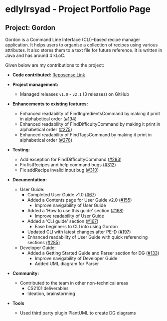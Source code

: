 # edlyIrsyad - Project Portfolio Page

## Project: Gordon

Gordon is a Command Line Interface (CLI)-based recipe manager application. It helps
users to organise a collection of recipes using various attributes. It also stores them
to a text file for future reference. It is written in Java and has around 4 kLoC.

Given below are my contributions to the project:

* **Code contributed:** [Reposense Link](https://nus-cs2113-ay2122s1.github.io/tp-dashboard/?search=&sort=groupTitle&sortWithin=title&timeframe=commit&mergegroup=&groupSelect=groupByRepos&breakdown=true&checkedFileTypes=docs~functional-code~test-code~other&since=2021-09-25&tabOpen=true&tabType=authorship&tabAuthor=edlyIrsyad&tabRepo=AY2122S1-CS2113T-W13-2%2Ftp%5Bmaster%5D&authorshipIsMergeGroup=false&authorshipFileTypes=docs~functional-code~test-code&authorshipIsBinaryFileTypeChecked=false)

* **Project management:**
    * Managed releases `v1.0` - `v2.1` (3 releases) on GitHub

* **Enhancements to existing features:**
    * Enhanced readability of FindIngredientsCommand by making it print in alphabetical order ([#194](https://github.com/AY2122S1-CS2113T-W13-2/tp/commit/f4a1295bfa6fed54894ba8fd154a2b9ec8eb452c))
    * Enhanced readability of FindDifficultyCommand by making it print in alphabetical order ([#275](https://github.com/AY2122S1-CS2113T-W13-2/tp/commit/ef24538503f0a1563f192b5d765db149e08bd423))
    * Enhanced readability of FindTagsCommand by making it print in alphabetical order ([#278](https://github.com/AY2122S1-CS2113T-W13-2/tp/commit/38386c4d9dc919cbccc175a60cd00fad244d1744))

* **Testing**:
    * Add exception for FindDifficultyCommand ([#283](https://github.com/AY2122S1-CS2113T-W13-2/tp/commit/bee11e699d46f718d7bff13c6baef5324efb0202))
    * Fix listRecipes and help command bugs ([#312](https://github.com/AY2122S1-CS2113T-W13-2/tp/commit/56295a7719b88907e5ee8c0f727ad3914c5b187b))
    * Fix addRecipe invalid input bug ([#310](https://github.com/AY2122S1-CS2113T-W13-2/tp/commit/f587f9b0fdedd35d678193dfbbbc3ea18c338d9c))
* **Documentation:**
    * User Guide:
        * Completed User Guide v1.0 ([#67](https://github.com/AY2122S1-CS2113T-W13-2/tp/commit/2688518a36dca3d4c97136ed933f572562a058dc))
        * Added a Contents page for User Guide v2.0 ([#155](https://github.com/AY2122S1-CS2113T-W13-2/tp/commit/3e8335f9df0fdfbafbdcac96a6c715315b28c478))
            * Improve navigability of User Guide
        * Added a 'How to use this guide' section ([#168](https://github.com/AY2122S1-CS2113T-W13-2/tp/commit/d15c833695a5d2b553824efe6087bf04c3bbe7a1))
            * Improve readability of User Guide
        * Added a 'CLI guide' section ([#167](https://github.com/AY2122S1-CS2113T-W13-2/tp/commit/01b6b6577b4d6e1896b23b9a68161a23b0b8ab8d))
            * Ease beginners to CLI into using Gordon
        * Updated CLI with latest changes after PE-D ([#197](https://github.com/AY2122S1-CS2113T-W13-2/tp/commit/886b045d6d12a3e0fd792aad1ef99108a8d53217))
        * Enhanced readability of User Guide with quick referencing sections [(#285)](https://github.com/AY2122S1-CS2113T-W13-2/tp/commit/6267a31ca991d24d066e1b053a9e420e3046ce48)
    * Developer Guide:
        * Added a Getting Started Guide and Parser section for DG ([#133](https://github.com/AY2122S1-CS2113T-W13-2/tp/commit/d47c6341f6fcac8ba84d8a44504047e803e19930))
            * Improve navigability of Developer Guide
            * Added UML diagram for Parser

* **Community:**
    * Contributed to the team in other non-technical areas
        * CS2101 deliverables
        * Ideation, brainstorming
    
* **Tools**
    * Used third party plugin PlantUML to create DG diagrams


